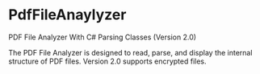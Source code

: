 # PdfFileAnaylyzer
PDF File Analyzer With C# Parsing Classes (Version 2.0)

The PDF File Analyzer is designed to read, parse, and display the internal structure of PDF files. Version 2.0 supports encrypted files.
